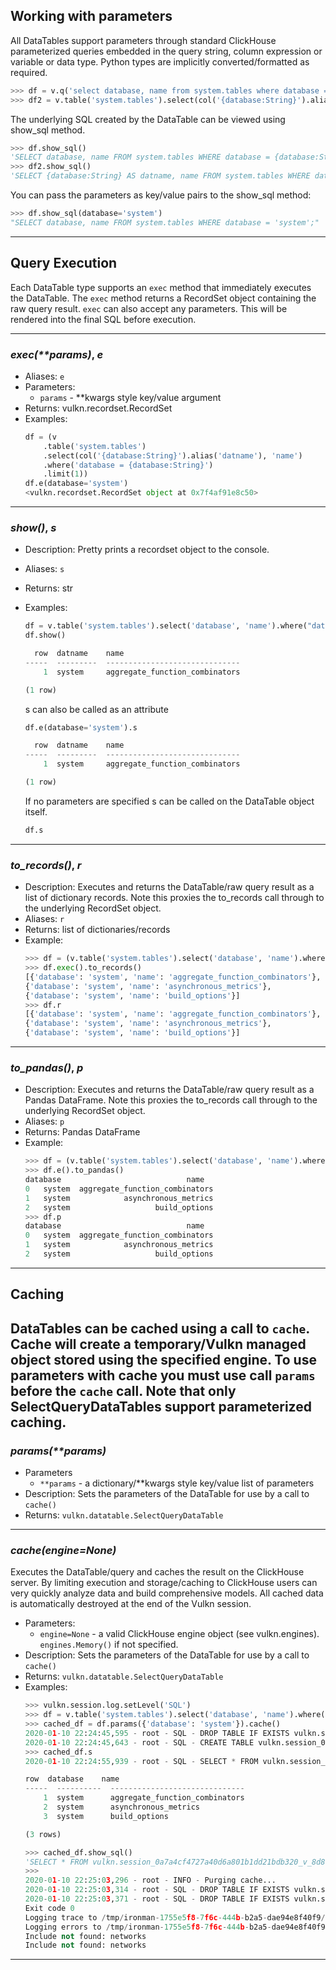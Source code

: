 ## Working with parameters

All DataTables support parameters through standard ClickHouse parameterized queries embedded in the 
query string, column expression or variable or data type. Python types are implicitly converted/formatted
as required.

```python
>>> df = v.q('select database, name from system.tables where database = {database:String}')
>>> df2 = v.table('system.tables').select(col('{database:String}').alias('datname'), 'name').where('database = {database:String}')
```

The underlying SQL created by the DataTable can be viewed using show_sql method.

```python
>>> df.show_sql()
'SELECT database, name FROM system.tables WHERE database = {database:String};'
>>> df2.show_sql()
'SELECT {database:String} AS datname, name FROM system.tables WHERE database = {database:String};
```

You can pass the parameters as key/value pairs to the show_sql method:

```python
>>> df.show_sql(database='system')
"SELECT database, name FROM system.tables WHERE database = 'system';"
```

---

## Query Execution

Each DataTable type supports an ```exec``` method that immediately executes the DataTable. The ```exec```
method returns a RecordSet object containing the raw query result. ```exec``` can also accept any 
parameters. This will be rendered into the final SQL before execution.

---

### *exec(\*\*params)*, *e*

* Aliases: ```e```
* Parameters:
    * ```params``` - **kwargs style key/value argument
* Returns: vulkn.recordset.RecordSet
* Examples:
    ```python
    df = (v
        .table('system.tables')
        .select(col('{database:String}').alias('datname'), 'name')
        .where('database = {database:String}')
        .limit(1))
    df.e(database='system')
    <vulkn.recordset.RecordSet object at 0x7f4af91e8c50>
    ```
---

### *show()*, *s*

* Description: Pretty prints a recordset object to the console.
* Aliases: ```s```
* Returns: str
* Examples:
    ```python
    df = v.table('system.tables').select('database', 'name').where("database = 'system'").limit(1))
    df.show()

      row  datname    name
    -----  ---------  ------------------------------
        1  system     aggregate_function_combinators

    (1 row)
    ```

    s can also be called as an attribute
    ```python
    df.e(database='system').s

      row  datname    name
    -----  ---------  ------------------------------
        1  system     aggregate_function_combinators

    (1 row)
    ```
    If no parameters are specified s can be called on the DataTable object itself.
    ```python
    df.s
    ```
---

### *to_records()*, *r*

* Description: Executes and returns the DataTable/raw query result as a list of dictionary records. 
Note this proxies the to_records call through to the underlying RecordSet object.
* Aliases: ```r```
* Returns: list of dictionaries/records
* Example:
    ```python
    >>> df = (v.table('system.tables').select('database', 'name').where("database = 'system'").limit(3))
    >>> df.exec().to_records()
    [{'database': 'system', 'name': 'aggregate_function_combinators'},
    {'database': 'system', 'name': 'asynchronous_metrics'},
    {'database': 'system', 'name': 'build_options'}]
    >>> df.r
    [{'database': 'system', 'name': 'aggregate_function_combinators'},
    {'database': 'system', 'name': 'asynchronous_metrics'},
    {'database': 'system', 'name': 'build_options'}]
    ```
---

### *to_pandas()*, *p*

* Description: Executes and returns the DataTable/raw query result as a Pandas DataFrame. 
Note this proxies the to_records call through to the underlying RecordSet object.
* Aliases: ```p```
* Returns: Pandas DataFrame
* Example:
    ```python
    >>> df = (v.table('system.tables').select('database', 'name').where("database = 'system'").limit(3))
    >>> df.e().to_pandas()
    database                            name
    0   system  aggregate_function_combinators
    1   system            asynchronous_metrics
    2   system                   build_options
    >>> df.p
    database                            name
    0   system  aggregate_function_combinators
    1   system            asynchronous_metrics
    2   system                   build_options
    ```
---

## Caching

DataTables can be cached using a call to ```cache```. Cache will create a temporary/Vulkn managed 
object stored using the specified engine. To use parameters with cache you must use call ```params```
before the ```cache``` call. Note that only SelectQueryDataTables support parameterized caching.
---

### *params(\*\*params)*

* Parameters
    * ```**params``` - a dictionary/**kwargs style key/value list of parameters
* Description: Sets the parameters of the DataTable for use by a call to ```cache()```
* Returns: ```vulkn.datatable.SelectQueryDataTable```
---

### *cache(engine=None)*

Executes the DataTable/query and caches the result on the ClickHouse server. By limiting execution and 
storage/caching to ClickHouse users can very quickly analyze data and build comprehensive models. All
cached data is automatically destroyed at the end of the Vulkn session.

* Parameters:
    * ```engine=None``` - a valid ClickHouse engine object (see vulkn.engines). ```engines.Memory()``` 
    if not specified.
* Description: Sets the parameters of the DataTable for use by a call to ```cache()```
* Returns: ```vulkn.datatable.SelectQueryDataTable```
* Examples:
    ```python
    >>> vulkn.session.log.setLevel('SQL')
    >>> df = v.table('system.tables').select('database', 'name').where("database = {database:String}").limit(3)
    >>> cached_df = df.params({'database': 'system'}).cache()
    2020-01-10 22:24:45,595 - root - SQL - DROP TABLE IF EXISTS vulkn.session_0a7a4cf4727a40d6a801b1dd21bdb320_v_8d8dc7925579b797bf414481a51f82fb;
    2020-01-10 22:24:45,643 - root - SQL - CREATE TABLE vulkn.session_0a7a4cf4727a40d6a801b1dd21bdb320_v_8d8dc7925579b797bf414481a51f82fb ENGINE = Memory() AS SELECT database, name FROM system.tables WHERE database = 'system' LIMIT 3;
    >>> cached_df.s
    2020-01-10 22:24:55,939 - root - SQL - SELECT * FROM vulkn.session_0a7a4cf4727a40d6a801b1dd21bdb320_v_8d8dc7925579b797bf414481a51f82fb;

    row  database    name
    -----  ----------  ------------------------------
        1  system      aggregate_function_combinators
        2  system      asynchronous_metrics
        3  system      build_options

    (3 rows)

    >>> cached_df.show_sql()
    'SELECT * FROM vulkn.session_0a7a4cf4727a40d6a801b1dd21bdb320_v_8d8dc7925579b797bf414481a51f82fb;'
    >>> 
    2020-01-10 22:25:03,296 - root - INFO - Purging cache...
    2020-01-10 22:25:03,314 - root - SQL - DROP TABLE IF EXISTS vulkn.session_0a7a4cf4727a40d6a801b1dd21bdb320;
    2020-01-10 22:25:03,371 - root - SQL - DROP TABLE IF EXISTS vulkn.session_0a7a4cf4727a40d6a801b1dd21bdb320_v_8d8dc7925579b797bf414481a51f82fb;
    Exit code 0
    Logging trace to /tmp/ironman-1755e5f8-7f6c-444b-b2a5-dae94e8f40f9/logs/clickhouse-server.log
    Logging errors to /tmp/ironman-1755e5f8-7f6c-444b-b2a5-dae94e8f40f9/logs/clickhouse-server.err.log
    Include not found: networks
    Include not found: networks
    ```
---
